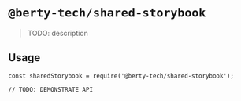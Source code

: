 # `@berty-tech/shared-storybook`

> TODO: description

## Usage

```
const sharedStorybook = require('@berty-tech/shared-storybook');

// TODO: DEMONSTRATE API
```
